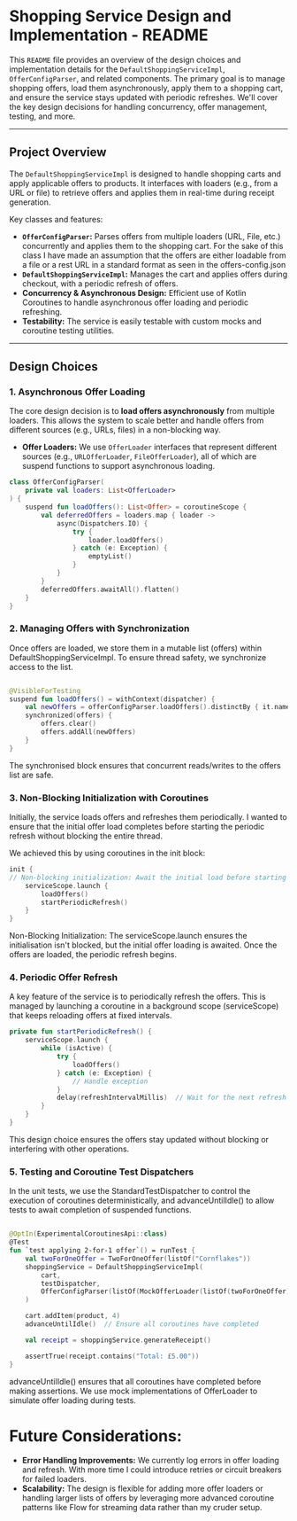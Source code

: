 # Shopping Service Design and Implementation - README

This `README` file provides an overview of the design choices and implementation details for the
`DefaultShoppingServiceImpl`, `OfferConfigParser`, and related components. The primary goal is to manage shopping
offers, load them asynchronously, apply them to a shopping cart, and ensure the service stays updated with periodic
refreshes. We'll cover the key design decisions for handling concurrency, offer management, testing, and more.

---

## Project Overview

The `DefaultShoppingServiceImpl` is designed to handle shopping carts and apply applicable offers to products. It
interfaces with loaders (e.g., from a URL or file) to retrieve offers and applies them in real-time during receipt
generation.

Key classes and features:

- **`OfferConfigParser`:** Parses offers from multiple loaders (URL, File, etc.) concurrently and applies them to the
  shopping cart. For the sake of this class I have made an assumption that the offers are either loadable from a file or a rest URL in a standard format as seen in the offers-config.json
- **`DefaultShoppingServiceImpl`:** Manages the cart and applies offers during checkout, with a periodic refresh of
  offers.
- **Concurrency & Asynchronous Design:** Efficient use of Kotlin Coroutines to handle asynchronous offer loading and
  periodic refreshing.
- **Testability:** The service is easily testable with custom mocks and coroutine testing utilities.

---

## Design Choices

### 1. **Asynchronous Offer Loading**

The core design decision is to **load offers asynchronously** from multiple loaders. This allows the system to scale
better and handle offers from different sources (e.g., URLs, files) in a non-blocking way.

- **Offer Loaders:** We use `OfferLoader` interfaces that represent different sources (e.g., `URLOfferLoader`,
  `FileOfferLoader`), all of which are suspend functions to support asynchronous loading.

```kotlin
class OfferConfigParser(
    private val loaders: List<OfferLoader>
) {
    suspend fun loadOffers(): List<Offer> = coroutineScope {
        val deferredOffers = loaders.map { loader ->
            async(Dispatchers.IO) {
                try {
                    loader.loadOffers()
                } catch (e: Exception) {
                    emptyList()
                }
            }
        }
        deferredOffers.awaitAll().flatten()
    }
}
```

### 2. Managing Offers with Synchronization

Once offers are loaded, we store them in a mutable list (offers) within DefaultShoppingServiceImpl. To ensure thread
safety, we synchronize access to the list.

```kotlin

@VisibleForTesting
suspend fun loadOffers() = withContext(dispatcher) {
    val newOffers = offerConfigParser.loadOffers().distinctBy { it.name }.toMutableList()
    synchronized(offers) {
        offers.clear()
        offers.addAll(newOffers)
    }
}
```

The synchronised block ensures that concurrent reads/writes to the offers list are safe.

### 3. Non-Blocking Initialization with Coroutines

Initially, the service loads offers and refreshes them periodically. I wanted to ensure that the initial offer load
completes before starting the periodic refresh without blocking the entire thread.

We achieved this by using coroutines in the init block:

```kotlin
init {
// Non-blocking initialization: Await the initial load before starting periodic refresh
    serviceScope.launch {
        loadOffers()
        startPeriodicRefresh()
    }
}
```

Non-Blocking Initialization: The serviceScope.launch ensures the initialisation isn't blocked, but the initial offer
loading is awaited. Once the offers are loaded, the periodic refresh begins.

### 4. Periodic Offer Refresh

A key feature of the service is to periodically refresh the offers. This is managed by launching a coroutine in a
background scope (serviceScope) that keeps reloading offers at fixed intervals.

```kotlin
private fun startPeriodicRefresh() {
    serviceScope.launch {
        while (isActive) {
            try {
                loadOffers()
            } catch (e: Exception) {
                // Handle exception
            }
            delay(refreshIntervalMillis)  // Wait for the next refresh
        }
    }
}
```

This design choice ensures the offers stay updated without blocking or interfering with other operations.

### 5. Testing and Coroutine Test Dispatchers

In the unit tests, we use the StandardTestDispatcher to control the execution of coroutines deterministically, and
advanceUntilIdle() to allow tests to await completion of suspended functions.

```kotlin

@OptIn(ExperimentalCoroutinesApi::class)
@Test
fun `test applying 2-for-1 offer`() = runTest {
    val twoForOneOffer = TwoForOneOffer(listOf("Cornflakes"))
    shoppingService = DefaultShoppingServiceImpl(
        cart,
        testDispatcher,
        OfferConfigParser(listOf(MockOfferLoader(listOf(twoForOneOffer))))
    )

    cart.addItem(product, 4)
    advanceUntilIdle()  // Ensure all coroutines have completed

    val receipt = shoppingService.generateReceipt()

    assertTrue(receipt.contains("Total: £5.00"))
}
```

advanceUntilIdle() ensures that all coroutines have completed before making assertions. 
We use mock implementations of OfferLoader to simulate offer loading during tests.

# Future Considerations:

- **Error Handling Improvements:** We currently log errors in offer loading and refresh. With more time I could introduce retries or circuit breakers for failed loaders.
- **Scalability:** The design is flexible for adding more offer loaders or handling larger lists of offers by leveraging more advanced coroutine patterns like Flow for streaming data rather than my cruder setup.